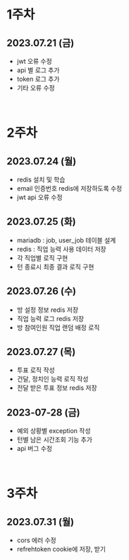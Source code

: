 
# 1주차
## 2023.07.21 (금)
- jwt 오류 수정
- api 별 로그 추가
- token 로그 추가
- 기타 오류 수정

<br>

# 2주차
## 2023.07.24 (월)
- redis 설치 및 학습
- email 인증번호 redis에 저장하도록 수정
- jwt api 오류 수정


## 2023.07.25 (화)
- mariadb : job, user_job 테이블 설계
- redis : 직업 능력 사용 데이터 저장
- 각 직업별 로직 구현
- 턴 종료시 최종 결과 로직 구현


## 2023.07.26 (수)
- 방 설정 정보 redis 저장
- 직업 능력 로그 redis 저장
- 방 참여인원 직업 랜덤 배정 로직

## 2023.07.27 (목)
- 투표 로직 작성
- 건달, 정치인 능력 로직 작성
- 전달 받은 투표 정보 redis 저장

## 2023-07-28 (금)
- 예외 상황별 exception 작성
- 턴별 남은 시간조회 기능 추가
- api 버그 수정

<br>

# 3주차
## 2023.07.31 (월)
- cors 에러 수정
- refrehtoken cookie에 저장, 받기
